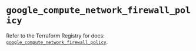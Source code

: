 # `google_compute_network_firewall_policy`

Refer to the Terraform Registry for docs: [`google_compute_network_firewall_policy`](https://registry.terraform.io/providers/hashicorp/google/6.9.0/docs/resources/compute_network_firewall_policy).

